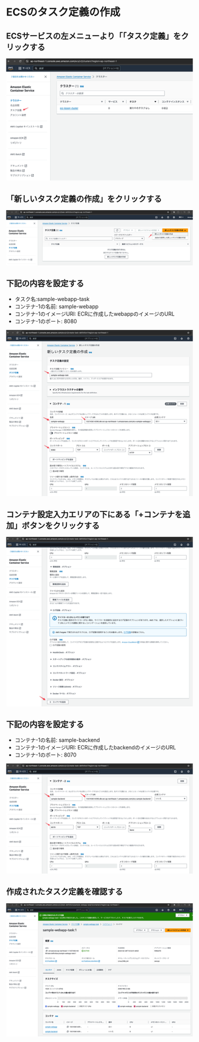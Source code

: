 # ECSのタスク定義の作成

## ECSサービスの左メニューより「「タスク定義」をクリックする

![](images/14/01.png)

## 「新しいタスク定義の作成」をクリックする

![](images/14/02.png)

## 下記の内容を設定する

- タスク名:sample-webapp-task
- コンテナ-1の名前: sample-webapp
- コンテナ-1のイメージURI: ECRに作成したwebappのイメージのURL
- コンテナ-1のポート: 8080

![](images/14/03.png)

## コンテナ設定入力エリアの下にある「+コンテナを追加」ボタンをクリックする
![](images/14/04.png)

## 下記の内容を設定する

- コンテナ-1の名前: sample-backend
- コンテナ-1のイメージURI: ECRに作成したbackendのイメージのURL
- コンテナ-1のポート: 8070

![](images/14/05.png)

## 作成されたタスク定義を確認する

![](images/14/06.png)